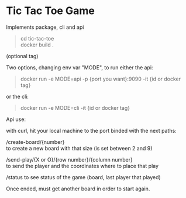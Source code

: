 # Tic Tac Toe Game
Implements package, cli and api

> cd tic-tac-toe  
> docker build .   

(optional tag)

Two options, changing env var "MODE", to run either the api:
> docker run -e MODE=api -p {port you want}:9090 -it {id or docker tag}

or the cli:
> docker run -e MODE=cli -it {id or docker tag}

Api use:

with curl, hit your local machine to the port binded with the next paths:

/create-board/{number}   
to create a new board with that size (is set between 2 and 9)

/send-play/{X or O}/{row number}/{column number}  
to send the player and the coordinates where to place that play

/status
to see status of the game (board, last player that played)

Once ended, must get another board in order to start again.
